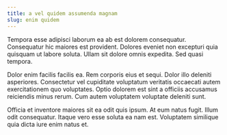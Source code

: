 ```yaml
---
title: a vel quidem assumenda magnam
slug: enim quidem
---
```


Tempora esse adipisci laborum ea ab est dolorem consequatur. Consequatur hic maiores est provident. Dolores eveniet non excepturi quia quisquam ut labore soluta. Ullam sit dolore omnis expedita. Sed quasi tempora.

Dolor enim facilis facilis ea. Rem corporis eius et sequi. Dolor illo deleniti asperiores. Consectetur vel cupiditate voluptatum veritatis occaecati autem exercitationem quo voluptates. Optio dolorem est sint a officiis accusamus reiciendis minus rerum. Cum autem voluptatem voluptate deleniti sunt.

Officia et inventore maiores sit ea odit quis ipsum. At eum natus fugit. Illum odit consequatur. Itaque vero esse soluta ea nam est. Voluptatem similique quia dicta iure enim natus et.
